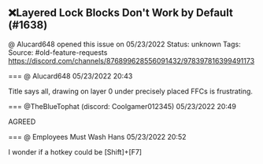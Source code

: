 ## ❌Layered Lock Blocks Don't Work by Default (#1638)
@ Alucard648 opened this issue on 05/23/2022
Status: unknown
Tags: 
Source: #old-feature-requests https://discord.com/channels/876899628556091432/978397816399491173


=== @ Alucard648 05/23/2022 20:43

Title says all, drawing on layer 0 under precisely placed FFCs is frustrating.

=== @TheBlueTophat (discord: Coolgamer012345) 05/23/2022 20:49

AGREED

=== @ Employees Must Wash Hans 05/23/2022 20:52

I wonder if a hotkey could be [Shift]+[F7]
